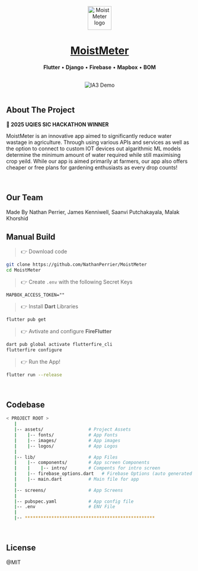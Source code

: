 <div align="center">
    <img src="./assets/logos/logoIcon.png.png" width="64" height="64" alt="MoistMeter logo">
    <h1>
        <a href="https://github.com/NathanPerrier/MoistMeter">
            MoistMeter
        </a>
    </h1>
    <p>
        <strong>Flutter</strong> &bull; <strong>Django</strong> &bull; <strong>Firebase</strong> &bull; <strong>Mapbox</strong> &bull; <strong>BOM</strong>
    </p>     
</div>

<br />

<div align="center">
    <img src="./MoistMeterDemo.gif" alt="IA3 Demo">

</div>

<br />

## About The Project

**🥳 2025 UQIES SIC HACKATHON WINNER**

MoistMeter is an innovative app aimed to significantly reduce water wastage in agriculture. Through using various APIs and services as well as the option to connect to custom IOT devices out algarithmic ML models determine the minimum amount of water required while still maximising crop yeild. While our app is aimed primarily at farmers, our app also offers cheaper or free plans for gardening enthusiasts as every drop counts!

<br />

## Our Team

Made By Nathan Perrier, James Kenniwell, Saanvi Putchakayala, Malak Khorshid

## Manual Build 

> 👉 Download code

```bash
git clone https://github.com/NathanPerrier/MoistMeter
cd MoistMeter
```

> 👉 Create `.env` with the following Secret Keys

```env
MAPBOX_ACCESS_TOKEN=""
```

> 👉 Install **Dart** Libraries

```bash
flutter pub get
```

> 👉 Avtivate and configure **FireFlutter**

```bash
dart pub global activate flutterfire_cli
flutterfire configure
```

> 👉 Run the App!

```bash
flutter run --release
```

<br />

## Codebase 

```bash
< PROJECT ROOT >
   |
   |-- assets/                 # Project Assets
   |    |-- fonts/             # App Fonts
   |    |-- images/            # App images
   |    |-- logos/             # App Logos
   |
   |-- lib/                    # App Files
   |    |-- components/        # App screen Components
   |    |    |-- intro/        # Compents for intro screen  
   |    |-- firebase_options.dart   # Firebase Options (auto generated on flutterfire configure)
   |    |-- main.dart          # Main file for app
   |
   |-- screens/                # App Screens
   |   
   |-- pubspec.yaml            # App config file
   |-- .env                    # ENV File
   |
   |-- *************************************************      
```   

<br />

## License

@MIT
